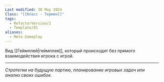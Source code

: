 ```yaml
---
Last modified: 30 May 2024
Class: "[[Класс - Термин]]"
tags:
  - RefactorVersion/2
  - Template/01
aliases:
  - Meta Gameplay
---
```

Вид [[Геймплей|геймплея]], который происходит без прямого взаимодействия игрока с игрой.

---
*Стратегии на будущую партию, планирование игровых задач или анализ своих ошибок.*